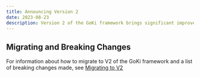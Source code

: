 ```yaml
---
title: Announcing Version 2
date: 2023-08-23
description: Version 2 of the GoKi framework brings significant improvements to many packages
---
```


## Migrating and Breaking Changes

For information about how to migrate to V2 of the GoKi framework and a list of breaking changes made, see [Migrating to V2](https://goki.dev/docs/general/migrating)